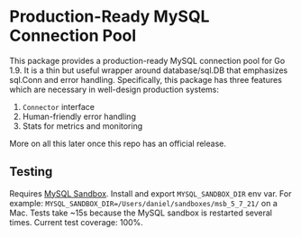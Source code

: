 # Production-Ready MySQL Connection Pool

This package provides a production-ready MySQL connection pool for Go 1.9. It is a thin but useful wrapper around database/sql.DB that emphasizes sql.Conn and error handling. Specifically, this package has three features which are necessary in well-design production systems:

1. `Connector` interface
1. Human-friendly error handling
1. Stats for metrics and monitoring

More on all this later once this repo has an official release.

## Testing

Requires [MySQL Sandbox](https://github.com/datacharmer/mysql-sandbox). Install and export `MYSQL_SANDBOX_DIR` env var. For example: `MYSQL_SANDBOX_DIR=/Users/daniel/sandboxes/msb_5_7_21/` on a Mac. Tests take ~15s because the MySQL sandbox is restarted several times. Current test coverage: 100%.
